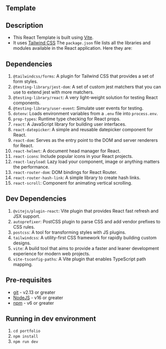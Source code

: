 ## Template

## Description

- This React Template is built using [Vite](https://vitejs.dev/).
- It uses [Tailwind CSS](https://tailwindcss.com/)
The `package.json` file lists all the libraries and modules available in the React application. Here they are:

## Dependencies

1. `@tailwindcss/forms`: A plugin for Tailwind CSS that provides a set of form styles.
2. `@testing-library/jest-dom`: A set of custom jest matchers that you can use to extend jest with more matchers.
3. `@testing-library/react`: A very light-weight solution for testing React components.
4. `@testing-library/user-event`: Simulate user events for testing.
5. `dotenv`: Loads environment variables from a `.env` file into `process.env`.
6. `prop-types`: Runtime type checking for React props.
7. `react`: A JavaScript library for building user interfaces.
8. `react-datepicker`: A simple and reusable datepicker component for React.
9. `react-dom`: Serves as the entry point to the DOM and server renderers for React.
10. `react-helmet`: A document head manager for React.
11. `react-icons`: Include popular icons in your React projects.
12. `react-lazyload`: Lazy load your component, image or anything matters the performance.
13. `react-router-dom`: DOM bindings for React Router.
14. `react-router-hash-link`: A simple library to create hash links.
15. `react-scroll`: Component for animating vertical scrolling.

## Dev Dependencies
1. `@vitejs/plugin-react`: Vite plugin that provides React fast refresh and JSX support.
2. `autoprefixer`: PostCSS plugin to parse CSS and add vendor prefixes to CSS rules.
3. `postcss`: A tool for transforming styles with JS plugins.
4. `tailwindcss`: A utility-first CSS framework for rapidly building custom designs.
5. `vite`: A build tool that aims to provide a faster and leaner development experience for modern web projects.
6. `vite-tsconfig-paths`: A Vite plugin that enables TypeScript path mapping.

## Pre-requisites

- [git](https://git-scm.com/) - v2.13 or greater
- [NodeJS](https://nodejs.org/en/) - v16 or greater
- [npm](https://www.npmjs.com/) - v6 or greater

## Running in dev environment

1. `cd portfolio`
2. `npm install`
3. `npm run dev`
